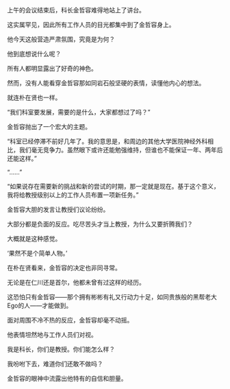 上午的会议结束后，科长金哲容难得地站上了讲台。

这实属罕见，因此所有工作人员的目光都集中到了金哲容身上。

他今天这般营造严肃氛围，究竟是为何？

他到底想说什么呢？

所有人都明显露出了好奇的神色。

然而，没有人能看穿金哲容那如同岩石般坚硬的表情，读懂他内心的想法。

就连朴在贤也一样。

“我们科室要发展，需要的是什么，大家都想过了吗？”

金哲容抛出了一个宏大的主题。

“科室已经停滞不前好几年了。我的意思是，和周边的其他大学医院神经外科相比，我们毫无竞争力。虽然眼下或许还能勉强维持，但谁也不能保证一年、两年后还能这样。”

“……”

“如果说存在需要新的挑战和新的尝试的时期，那一定就是现在。基于这个意义，我将给教授级别以上的工作人员布置一项新任务。”

金哲容大胆的发言让教授们议论纷纷。

大部分都是负面的反应。吃尽苦头才当上教授，为什么又要折腾我们？

大概就是这种感觉。

‘果然不是个简单人物。’

在朴在贤看来，金哲容的决定也非同寻常。

无论是在仁川还是首尔，他都未曾有过这样的经历。

这恐怕只有金哲容——那个拥有彬彬有礼又行动力十足，如同贵族般的黑帮老大Ego的人——才能做到。

面对周围不冷不热的反应，金哲容却毫不动摇。

他表情坦然地与工作人员们对视。

我是科长，你们是教授。你们能怎么样？

我吩咐下去，难道你们还敢不做吗？

金哲容的眼神中流露出他特有的自信和胆量。